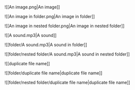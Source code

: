 ![[An image.png|An image]]

![[An image in folder.png|An image in folder]]

![[An image in nested folder.png|An image in nested folder]]

![[A sound.mp3|A sound]]

![[folder/A sound.mp3|A sound in folder]]

![[folder/nested folder/A sound.mp3|A sound in nested folder]]

![[duplicate file name]]

![[folder/duplicate file name|duplicate file name]]

![[folder/nested folder/duplicate file name|duplicate file name]]
